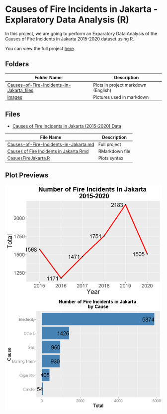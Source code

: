
# Causes of Fire Incidents in Jakarta - Explaratory Data Analysis (R)

In this project, we are going to perform an Exparatory Data Analysis of the Causes of Fire Incidents in Jakarta 2015-2020 dataset using R.

You can view the full project [here](https://github.com/radianlukman/Causes-of-Fire-Incidents-in-Jakarta/blob/main/Causes-of-Fire-Incidents-in-Jakarta.md).

## Folders

| Folder Name                               | Description                                  |
|-------------------------------------------|----------------------------------------------|
| [Causes-of-Fire-Incidents-in-Jakarta_files](https://github.com/radianlukman/Causes-of-Fire-Incidents-in-Jakarta/tree/main/Causes-of-Fire-Incidents-in-Jakarta_files/figure-gfm) | Plots in project markdown (English)          |
| [images](https://github.com/radianlukman/Causes-of-Fire-Incidents-in-Jakarta/tree/main/images)                                    | Pictures used in markdown                    |

## Files
- [Causes of Fire Incidents in Jakarta (2015-2020) Data](https://github.com/radianlukman/Causes-of-Fire-Incidents-in-Jakarta/blob/main/CausesFireJakarta.csv)

| File Name                               | Description    |
|-----------------------------------------|----------------|
| [Causes-of-Fire-Incidents-in-Jakarta.md](https://github.com/radianlukman/Causes-of-Fire-Incidents-in-Jakarta/blob/main/Causes-of-Fire-Incidents-in-Jakarta.md)  | Full project   |
| [Causes of Fire Incidents in Jakarta.Rmd](https://github.com/radianlukman/Causes-of-Fire-Incidents-in-Jakarta/blob/main/Causes%20of%20Fire%20Incidents%20in%20Jakarta.Rmd) | RMarkdown file |
| [CasuesFireJakarta.R](https://github.com/radianlukman/Causes-of-Fire-Incidents-in-Jakarta/blob/main/CausesFireJakarta.R)                     | Plots syntax   |

## Plot Previews
![](Causes-of-Fire-Incidents-in-Jakarta_files/figure-gfm/unnamed-chunk-7-1.png)
![](Causes-of-Fire-Incidents-in-Jakarta_files/figure-gfm/unnamed-chunk-11-1.png)
